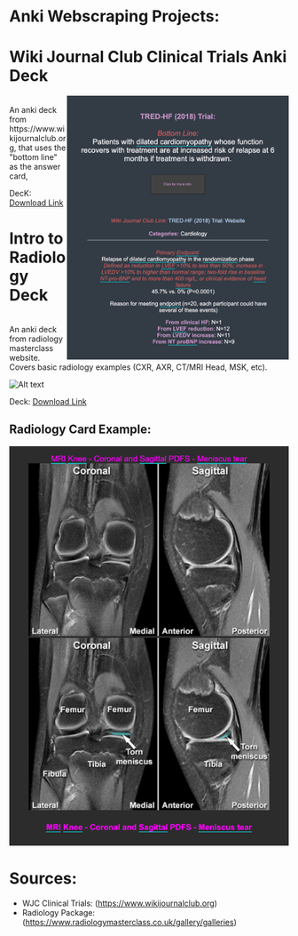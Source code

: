 # Anki Webscraping Projects:

# Wiki Journal Club Clinical Trials Anki Deck
<img align="right" src="resources/WJC_example_image.png" alt="drawing" width="400"/>
<br> An anki deck from https://www.wikijournalclub.org, that uses the "bottom line" as the answer card,

DecK: [Download Link](https://github.com/cole-khamnei/anki_webscraping/raw/main/anki_packages/WJC_clinical_trials.apkg)
<br>

<!-- ![Alt text](resources/WJC_example_image.png?raw=true "WJC Example") -->


# Intro to Radiology Deck
<br> An anki deck from radiology masterclass website. Covers basic radiology examples (CXR, AXR, CT/MRI Head, MSK, etc).

![Alt text](relative%20path/to/img.jpg?raw=true "Title")

Deck: [Download Link](https://github.com/cole-khamnei/anki_webscraping/raw/main/anki_packages/radiology_images.apkg)

## Radiology Card Example:
![Alt text](resources/radiology_example.png?raw=true "Radiology Example")




# Sources:
- WJC Clinical Trials: (https://www.wikijournalclub.org)
- Radiology Package: (https://www.radiologymasterclass.co.uk/gallery/galleries)
